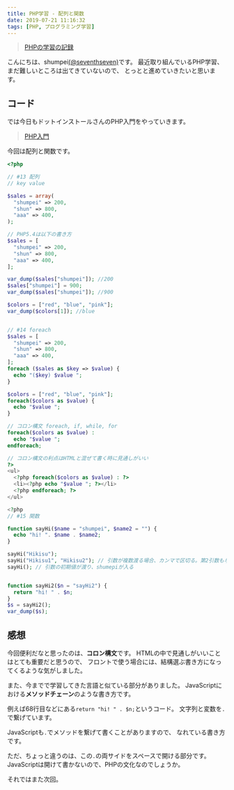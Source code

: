 ```yaml
---
title: PHP学習 - 配列と関数
date: 2019-07-21 11:16:32
tags: [PHP, プログラミング学習]
---
```


> [PHPの学習の記録](/tags/PHP/)

こんにちは、shumpei[(@seventhseven)](https://twitter.com/seventhseven)です。
最近取り組んでいるPHP学習、まだ難しいところは出てきていないので、
とっとと進めていきたいと思います。


## コード
では今日もドットインストールさんのPHP入門をやっていきます。

> [PHP入門](https://dotinstall.com/lessons/basic_php_v2)

今回は配列と関数です。



```php
<?php

// #13 配列
// key value

$sales = array(
  "shumpei" => 200,
  "shun" => 800,
  "aaa" => 400,
);

// PHP5.4は以下の書き方
$sales = [
  "shumpei" => 200,
  "shun" => 800,
  "aaa" => 400,
];

var_dump($sales["shumpei"]); //200
$sales["shumpei"] = 900;
var_dump($sales["shumpei"]); //900

$colors = ["red", "blue", "pink"];
var_dump($colors[1]); //blue


// #14 foreach
$sales = [
  "shumpei" => 200,
  "shun" => 800,
  "aaa" => 400,
];
foreach ($sales as $key => $value) {
  echo "($key) $value ";
}

$colors = ["red", "blue", "pink"];
foreach($colors as $value) {
  echo "$value ";
}

// コロン構文 foreach, if, while, for
foreach($colors as $value) :
  echo "$value ";
endforeach;

// コロン構文の利点はHTMLと混ぜて書く時に見通しがいい
?>
<ul>
  <?php foreach($colors as $value) : ?>
  <li><?php echo "$value "; ?></li>
  <?php endforeach; ?>
</ul>

<?php
// #15 関数

function sayHi($name = "shumpei", $name2 = "") {
  echo "hi! ". $name . $name2;
}

sayHi("Hikisu");
sayHi("Hikisu1", "Hikisu2"); // 引数が複数渡る場合、カンマで区切る。第2引数も与える場合、初期値も用意する
sayHi(); // 引数の初期値が渡り、shumepiが入る


function sayHi2($n = "sayHi2") {
  return "hi! " . $n;
}
$s = sayHi2();
var_dump($s);
```

## 感想

今回便利だなと思ったのは、**コロン構文**です。
HTMLの中で見通しがいいことはとても重要だと思うので、
フロントで使う場合には、結構選ぶ書き方になってくるような気がしました。

また、今までで学習してきた言語と似ている部分がありました。
JavaScriptにおける**メソッドチェーン**のような書き方です。

例えば68行目などにある`return "hi! " . $n;`というコード。
文字列と変数を`.`で繋げています。

JavaScriptも`.`でメソッドを繋げて書くことがありますので、
なれている書き方です。

ただ、ちょっと違うのは、この`.`の両サイドをスペースで開ける部分です。
JavaScriptは開けて書かないので、PHPの文化なのでしょうか。

それではまた次回。